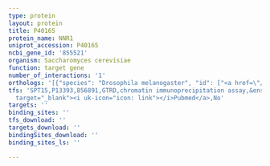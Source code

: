 ```yaml
---
type: protein
layout: protein
title: P40165
protein_name: NNR1
uniprot_accession: P40165
ncbi_gene_id: '855521'
organism: Saccharomyces cerevisiae
function: target gene
number_of_interactions: '1'
orthologs: '[{"species": "Drosophila melanogaster", "id": ["<a href=\"/protein/q9w2y3\">Q9W2Y3</a>"]}, {"species": "Caenorhabditis elegans", "id": ["CAEEL02565"]}, {"species": "Homo sapiens", "id": ["<a href=\"/protein/q8ncw5\">Q8NCW5</a>"]}, {"species": "Mus musculus", "id": ["<a href=\"/protein/q8k4z3\">Q8K4Z3</a>"]}, {"species": "Rattus norvegicus", "id": ["<a href=\"/protein/b0bnm1\">B0BNM1</a>"]}]'
tfs: 'SPT15,P13393,856891,GTRD,chromatin immunoprecipitation assay,&ensp;<a href="https://www.ncbi.nlm.nih.gov/pubmed/?term=27924024%5Buid%5D"
  target="_blank"><i uk-icon="icon: link"></i>Pubmed</a>,No'
targets: ''
binding_sites: ''
tfs_download: ''
targets_download: ''
bindingSites_download: ''
binding_sites_ls: ''

---
```


